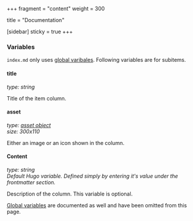+++
fragment = "content"
weight = 300

title = "Documentation"

[sidebar]
  sticky = true
+++

### Variables

`index.md` only uses [global varibales](/docs/global-variables). Following variables are for subitems.

#### title
*type: string*

Title of the item column.

#### asset
*type: [asset object](/docs/global-variables/#asset)*  
*size: 300x110*

Either an image or an icon shown in the column.

#### Content
*type: string*  
*Default Hugo variable. Defined simply by entering it's value under the frontmatter section.*

Description of the column. This variable is optional.

[Global variables](/docs/global-variables) are documented as well and have been omitted from this page.
